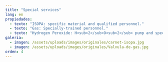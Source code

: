 ```yaml
---
title: "Special services"
lang: en
propiedades:
  - texto: "ISOPA: specific material and qualified personnel."
  - texto: "Gas: Specially-trained personnel."
  - texto: "Hydrogen Peroxide: H<sub>2</sub>O<sub>2</sub> pump and specific safety equipment."
galeria:
  - imagen: /assets/uploads/images/originales/carnet-isopa.jpg
  - imagen: /assets/uploads/images/originales/Valvula-de-gas.jpg
orden: 4
---
```


